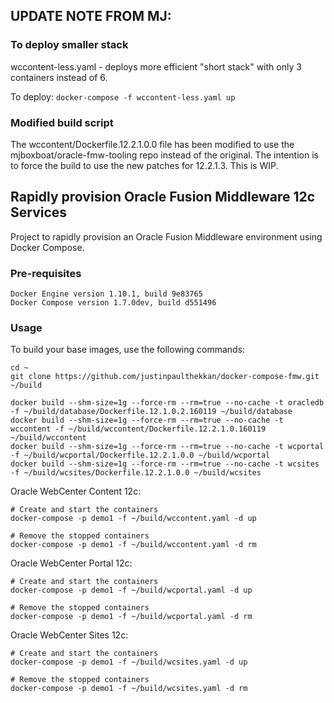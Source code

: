 ## UPDATE NOTE FROM MJ:

### To deploy smaller stack
wccontent-less.yaml - deploys more efficient "short stack" with only 3 containers instead of 6. 

To deploy: `docker-compose -f wccontent-less.yaml up`

### Modified build script

The wccontent/Dockerfile.12.2.1.0.0 file has been modified to use the mjboxboat/oracle-fmw-tooling repo instead of the original. The intention is to force the build to use the new patches for 12.2.1.3. This is WIP.


## Rapidly provision Oracle Fusion Middleware 12c Services
Project to rapidly provision an Oracle Fusion Middleware environment using Docker Compose.

### Pre-requisites
```
Docker Engine version 1.10.1, build 9e83765
Docker Compose version 1.7.0dev, build d551496
```

### Usage
To build your base images, use the following commands:
```
cd ~
git clone https://github.com/justinpaulthekkan/docker-compose-fmw.git ~/build

docker build --shm-size=1g --force-rm --rm=true --no-cache -t oracledb -f ~/build/database/Dockerfile.12.1.0.2.160119 ~/build/database
docker build --shm-size=1g --force-rm --rm=true --no-cache -t wccontent -f ~/build/wccontent/Dockerfile.12.2.1.0.160119 ~/build/wccontent
docker build --shm-size=1g --force-rm --rm=true --no-cache -t wcportal -f ~/build/wcportal/Dockerfile.12.2.1.0.0 ~/build/wcportal
docker build --shm-size=1g --force-rm --rm=true --no-cache -t wcsites -f ~/build/wcsites/Dockerfile.12.2.1.0.0 ~/build/wcsites
```

Oracle WebCenter Content 12c:
```
# Create and start the containers
docker-compose -p demo1 -f ~/build/wccontent.yaml -d up

# Remove the stopped containers
docker-compose -p demo1 -f ~/build/wccontent.yaml -d rm
```

Oracle WebCenter Portal 12c:
```
# Create and start the containers
docker-compose -p demo1 -f ~/build/wcportal.yaml -d up

# Remove the stopped containers
docker-compose -p demo1 -f ~/build/wcportal.yaml -d rm
```

Oracle WebCenter Sites 12c:
```
# Create and start the containers
docker-compose -p demo1 -f ~/build/wcsites.yaml -d up

# Remove the stopped containers
docker-compose -p demo1 -f ~/build/wcsites.yaml -d rm
```
